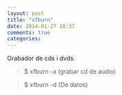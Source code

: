 ```yaml
---
layout: post
title: "xfburn"
date: 2014-01-27 18:37
comments: true
categories: 
---
```

Grabador de cds i dvds.

>$ xfburn -a (grabar cd de audio)

>$ xfburn -d (De datos)

